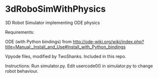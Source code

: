 3dRoboSimWithPhysics
====================

3D Robot Simulator implementing ODE physics

Requirements:

ODE (with Python bindings) from http://ode-wiki.org/wiki/index.php?title=Manual:_Install_and_Use#Install_with_Python_bindings


Vpyode files, modified by TwoShanks.  Included in this repo.



Instructions:
Run simulator.py.  Edit usercode0() in simulator.py to change robot behaviour.
